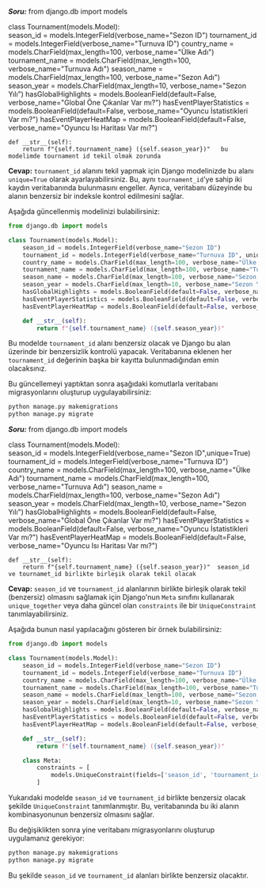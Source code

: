 ***Soru:*** from django.db import models

class Tournament(models.Model):       
    season_id = models.IntegerField(verbose_name="Sezon ID")
    tournament_id = models.IntegerField(verbose_name="Turnuva ID")
    country_name = models.CharField(max_length=100, verbose_name="Ülke Adı")
    tournament_name = models.CharField(max_length=100, verbose_name="Turnuva Adı")
    season_name = models.CharField(max_length=100, verbose_name="Sezon Adı")
    season_year = models.CharField(max_length=10, verbose_name="Sezon Yılı")
    hasGlobalHighlights = models.BooleanField(default=False, verbose_name="Global Öne Çıkanlar Var mı?")
    hasEventPlayerStatistics = models.BooleanField(default=False, verbose_name="Oyuncu İstatistikleri Var mı?")
    hasEventPlayerHeatMap = models.BooleanField(default=False, verbose_name="Oyuncu Isı Haritası Var mı?")

    def __str__(self):
        return f"{self.tournament_name} ({self.season_year})"   bu modelimde tournament id tekil olmak zorunda

**Cevap:** `tournament_id` alanını tekil yapmak için Django modelinizde bu alanı `unique=True` olarak ayarlayabilirsiniz. Bu, aynı `tournament_id`'ye sahip iki kaydın veritabanında bulunmasını engeller. Ayrıca, veritabanı düzeyinde bu alanın benzersiz bir indeksle kontrol edilmesini sağlar.

Aşağıda güncellenmiş modelinizi bulabilirsiniz:

```python
from django.db import models

class Tournament(models.Model):       
    season_id = models.IntegerField(verbose_name="Sezon ID")
    tournament_id = models.IntegerField(verbose_name="Turnuva ID", unique=True)  # Tekil alan
    country_name = models.CharField(max_length=100, verbose_name="Ülke Adı")
    tournament_name = models.CharField(max_length=100, verbose_name="Turnuva Adı")
    season_name = models.CharField(max_length=100, verbose_name="Sezon Adı")
    season_year = models.CharField(max_length=10, verbose_name="Sezon Yılı")
    hasGlobalHighlights = models.BooleanField(default=False, verbose_name="Global Öne Çıkanlar Var mı?")
    hasEventPlayerStatistics = models.BooleanField(default=False, verbose_name="Oyuncu İstatistikleri Var mı?")
    hasEventPlayerHeatMap = models.BooleanField(default=False, verbose_name="Oyuncu Isı Haritası Var mı?")

    def __str__(self):
        return f"{self.tournament_name} ({self.season_year})"
```

Bu modelde `tournament_id` alanı benzersiz olacak ve Django bu alan üzerinde bir benzersizlik kontrolü yapacak. Veritabanına eklenen her `tournament_id` değerinin başka bir kayıtta bulunmadığından emin olacaksınız.

Bu güncellemeyi yaptıktan sonra aşağıdaki komutlarla veritabanı migrasyonlarını oluşturup uygulayabilirsiniz:

```bash
python manage.py makemigrations
python manage.py migrate
```

***Soru:*** from django.db import models

class Tournament(models.Model):       
    season_id = models.IntegerField(verbose_name="Sezon ID",unique=True)
    tournament_id = models.IntegerField(verbose_name="Turnuva ID")
    country_name = models.CharField(max_length=100, verbose_name="Ülke Adı")
    tournament_name = models.CharField(max_length=100, verbose_name="Turnuva Adı")
    season_name = models.CharField(max_length=100, verbose_name="Sezon Adı")
    season_year = models.CharField(max_length=10, verbose_name="Sezon Yılı")
    hasGlobalHighlights = models.BooleanField(default=False, verbose_name="Global Öne Çıkanlar Var mı?")
    hasEventPlayerStatistics = models.BooleanField(default=False, verbose_name="Oyuncu İstatistikleri Var mı?")
    hasEventPlayerHeatMap = models.BooleanField(default=False, verbose_name="Oyuncu Isı Haritası Var mı?")

    def __str__(self):
        return f"{self.tournament_name} ({self.season_year})"  season_id ve tournamet_id birlikte birleşik olarak tekil olacak

**Cevap:** `season_id` ve `tournament_id` alanlarının birlikte birleşik olarak tekil (benzersiz) olmasını sağlamak için Django'nun `Meta` sınıfını kullanarak `unique_together` veya daha güncel olan `constraints` ile bir `UniqueConstraint` tanımlayabilirsiniz.

Aşağıda bunun nasıl yapılacağını gösteren bir örnek bulabilirsiniz:

```python
from django.db import models

class Tournament(models.Model):       
    season_id = models.IntegerField(verbose_name="Sezon ID")
    tournament_id = models.IntegerField(verbose_name="Turnuva ID")
    country_name = models.CharField(max_length=100, verbose_name="Ülke Adı")
    tournament_name = models.CharField(max_length=100, verbose_name="Turnuva Adı")
    season_name = models.CharField(max_length=100, verbose_name="Sezon Adı")
    season_year = models.CharField(max_length=10, verbose_name="Sezon Yılı")
    hasGlobalHighlights = models.BooleanField(default=False, verbose_name="Global Öne Çıkanlar Var mı?")
    hasEventPlayerStatistics = models.BooleanField(default=False, verbose_name="Oyuncu İstatistikleri Var mı?")
    hasEventPlayerHeatMap = models.BooleanField(default=False, verbose_name="Oyuncu Isı Haritası Var mı?")

    def __str__(self):
        return f"{self.tournament_name} ({self.season_year})"

    class Meta:
        constraints = [
            models.UniqueConstraint(fields=['season_id', 'tournament_id'], name='unique_season_tournament')
        ]
```

Yukarıdaki modelde `season_id` ve `tournament_id` birlikte benzersiz olacak şekilde `UniqueConstraint` tanımlanmıştır. Bu, veritabanında bu iki alanın kombinasyonunun benzersiz olmasını sağlar.

Bu değişiklikten sonra yine veritabanı migrasyonlarını oluşturup uygulamanız gerekiyor:

```bash
python manage.py makemigrations
python manage.py migrate
```

Bu şekilde `season_id` ve `tournament_id` alanları birlikte benzersiz olacaktır.